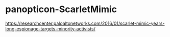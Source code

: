 # panopticon-ScarletMimic

https://researchcenter.paloaltonetworks.com/2016/01/scarlet-mimic-years-long-espionage-targets-minority-activists/
